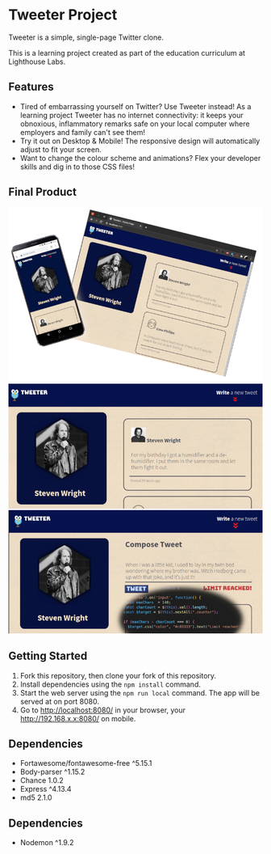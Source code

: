 # Tweeter Project

Tweeter is a simple, single-page Twitter clone.

This is a learning project created as part of the education curriculum at Lighthouse Labs.

## Features

- Tired of embarrassing yourself on Twitter? Use Tweeter instead! As a learning project Tweeter has no internet connectivity: it keeps your obnoxious, inflammatory remarks safe on your local computer where employers and family can't see them!
- Try it out on Desktop & Mobile! The responsive design will automatically adjust to fit your screen.
- Want to change the colour scheme and animations? Flex your developer skills and dig in to those CSS files!

## Final Product

!["On Browser and Mobile!"](https://github.com/rjlmacfarlane/tweeter/blob/master/docs/desktop-mobile.png)
!["Post deadpan humour!"](https://github.com/rjlmacfarlane/tweeter/blob/master/docs/one-liners.png)
!["Keep it brief!"](https://github.com/rjlmacfarlane/tweeter/blob/master/docs/char-limit.png)

## Getting Started

1. Fork this repository, then clone your fork of this repository.
2. Install dependencies using the `npm install` command.
3. Start the web server using the `npm run local` command. The app will be served at on port 8080.
4. Go to <http://localhost:8080/> in your browser, your http://192.168.x.x:8080/ on mobile.

## Dependencies

- Fortawesome/fontawesome-free ^5.15.1
- Body-parser ^1.15.2
- Chance 1.0.2
- Express ^4.13.4
- md5 2.1.0

## Dependencies

- Nodemon ^1.9.2